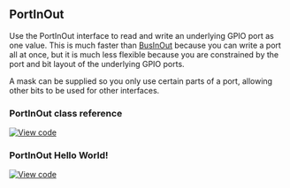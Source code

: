 ## PortInOut

Use the PortInOut interface to read and write an underlying GPIO port as one value. This is much faster than [BusInOut](/docs/v5.4/reference/api-references.html#businout) because you can write a port all at once, but it is much less flexible because you are constrained by the port and bit layout of the underlying GPIO ports.

A mask can be supplied so you only use certain parts of a port, allowing other bits to be used for other interfaces.

### PortInOut class reference

[![View code](https://www.mbed.com/embed/?type=library)](https://os.mbed.com/docs/v5.4/mbed-os-api-doxy/classmbed_1_1_port_in_out.html)

### PortInOut Hello World!

[![View code](https://www.mbed.com/embed/?url=https://os.mbed.com/users/mbed_official/code/PortInOut_HelloWorld/)](https://os.mbed.com/users/mbed_official/code/PortInOut_HelloWorld/file/018ca8a43b33/main.cpp)
